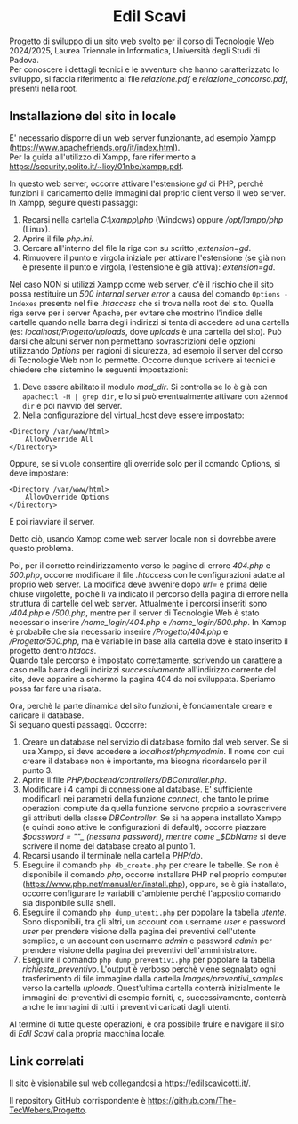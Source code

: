 <h1 align="center">Edil Scavi</h1>

Progetto di sviluppo di un sito web svolto per il corso di Tecnologie Web 2024/2025, Laurea Triennale in Informatica,
Università degli Studi di Padova.  
Per conoscere i dettagli tecnici e le avventure che hanno caratterizzato lo sviluppo, si faccia riferimento ai file _relazione.pdf_ e _relazione_concorso.pdf_, presenti nella root.

## Installazione del sito in locale

E' necessario  disporre di un web server funzionante, ad esempio Xampp (https://www.apachefriends.org/it/index.html).\
Per la guida all'utilizzo di Xampp, fare riferimento a https://security.polito.it/~lioy/01nbe/xampp.pdf.

In questo web server, occorre attivare l'estensione _gd_ di PHP, perchè funzioni il caricamento delle immagini dal proprio client verso il web server.\
In Xampp, seguire questi passaggi:
1) Recarsi nella cartella _C:\xampp\php_ (Windows) oppure _/opt/lampp/php_ (Linux).
2) Aprire il file _php.ini_.
3) Cercare all'interno del file la riga con su scritto _;extension=gd_.
4) Rimuovere il punto e virgola iniziale per attivare l'estensione (se già non è presente il punto e virgola, l'estensione è già attiva): _extension=gd_.

Nel caso NON si utilizzi Xampp come web server, c'è il rischio che il sito possa restituire un _500 internal server error_ a causa del comando ```Options -Indexes``` presente nel file _.htaccess_ che si trova nella root del sito. Quella riga serve per i server Apache, per evitare che mostrino l'indice delle cartelle quando nella barra degli indirizzi si tenta di accedere ad una cartella (es: _localhost/Progetto/uploads_, dove _uploads_ è una cartella del sito). Può darsi che alcuni server non permettano sovrascrizioni delle opzioni utilizzando _Options_ per ragioni di sicurezza, ad esempio il server del corso di Tecnologie Web non lo permette. Occorre dunque scrivere ai tecnici e chiedere che sistemino le seguenti impostazioni:
1) Deve essere abilitato il modulo _mod_dir_. Si controlla se lo è già con ```apachectl -M | grep dir```, e lo si può eventualmente attivare con ```a2enmod dir``` e poi riavvio del server.
2) Nella configurazione del virtual_host deve essere impostato:
```
<Directory /var/www/html> 
    AllowOverride All
</Directory>  
```
Oppure, se si vuole consentire gli override solo per il comando Options, si deve impostare:
```
<Directory /var/www/html>
    AllowOverride Options
</Directory>
```
E poi riavviare il server.

Detto ciò, usando Xampp come web server locale non si dovrebbe avere questo problema.

Poi, per il corretto reindirizzamento verso le pagine di errore _404.php_ e _500.php_, occorre modificare il file _.htaccess_ con le configurazioni adatte al proprio web server. La modifica deve avvenire dopo _url=_ e prima delle chiuse virgolette, poichè lì va indicato il percorso della pagina di errore nella struttura di cartelle del web server. Attualmente i percorsi inseriti sono _/404.php_ e _/500.php_, mentre per il server di Tecnologie Web è stato necessario inserire _/nome_login/404.php_ e _/nome_login/500.php_. In Xampp è probabile che sia necessario inserire _/Progetto/404.php_ e _/Progetto/500.php_, ma è variabile in base alla cartella dove è stato inserito il progetto dentro _htdocs_.\
Quando tale percorso è impostato correttamente, scrivendo un carattere a caso nella barra degli indirizzi _successivamente_ all'indirizzo corrente del sito, deve apparire a schermo la pagina 404 da noi sviluppata. Speriamo possa far fare una risata.

Ora, perchè la parte dinamica del sito funzioni, è fondamentale creare e caricare il database.  
Si seguano questi passaggi. Occorre:
1) Creare un database nel servizio di database fornito dal web server. Se si usa Xampp, si deve accedere a _localhost/phpmyadmin_. Il nome con cui creare il database non è importante, ma bisogna ricordarselo per il punto 3.
2) Aprire il file _PHP/backend/controllers/DBController.php_.
3) Modificare i 4 campi di connessione al database. E' sufficiente modificarli nei parametri della funzione _connect_, che tanto le prime operazioni compiute da quella funzione servono proprio a sovrascrivere gli attributi della classe _DBController_. Se si ha appena installato Xampp (e quindi sono attive le configurazioni di default), occorre piazzare _$password = ""_ (nessuna password), mentre come _$DbName_ si deve scrivere il nome del database creato al punto 1.
4) Recarsi usando il terminale nella cartella _PHP/db_.
5) Eseguire il comando ```php db_create.php``` per creare le tabelle. Se non è disponibile il comando _php_, occorre installare PHP nel proprio computer (https://www.php.net/manual/en/install.php), oppure, se è già installato, occorre configurare le variabili d'ambiente perchè l'apposito comando sia disponibile sulla shell.
6) Eseguire il comando ```php dump_utenti.php``` per popolare la tabella _utente_. Sono disponibili, tra gli altri, un account con username _user_ e password _user_ per prendere visione della pagina dei preventivi dell'utente semplice, e un account con username _admin_ e password _admin_ per prendere visione della pagina dei preventivi dell'amministratore.
7) Eseguire il comando ```php dump_preventivi.php``` per popolare la tabella _richiesta_preventivo_. L'output è verboso perchè viene segnalato ogni trasferimento di file immagine dalla cartella _Images/preventivi_samples_ verso la cartella _uploads_. Quest'ultima cartella conterrà inizialmente le immagini dei preventivi di esempio forniti, e, successivamente, conterrà anche le immagini di tutti i preventivi caricati dagli utenti.

Al termine di tutte queste operazioni, è ora possibile fruire e navigare il sito di _Edil Scavi_ dalla propria macchina locale.


## Link correlati

Il sito è visionabile sul web collegandosi a https://edilscavicotti.it/.

Il repository GitHub corrispondente è https://github.com/The-TecWebers/Progetto.
